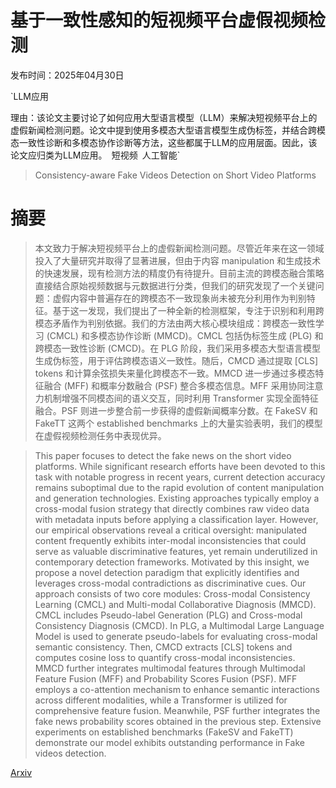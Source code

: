 # 基于一致性感知的短视频平台虚假视频检测

发布时间：2025年04月30日

`LLM应用

理由：该论文主要讨论了如何应用大型语言模型（LLM）来解决短视频平台上的虚假新闻检测问题。论文中提到使用多模态大型语言模型生成伪标签，并结合跨模态一致性诊断和多模态协作诊断等方法，这些都属于LLM的应用层面。因此，该论文应归类为LLM应用。` `短视频` `人工智能`

> Consistency-aware Fake Videos Detection on Short Video Platforms

# 摘要

> 本文致力于解决短视频平台上的虚假新闻检测问题。尽管近年来在这一领域投入了大量研究并取得了显著进展，但由于内容 manipulation 和生成技术的快速发展，现有检测方法的精度仍有待提升。目前主流的跨模态融合策略直接结合原始视频数据与元数据进行分类，但我们的研究发现了一个关键问题：虚假内容中普遍存在的跨模态不一致现象尚未被充分利用作为判别特征。基于这一发现，我们提出了一种全新的检测框架，专注于识别和利用跨模态矛盾作为判别依据。我们的方法由两大核心模块组成：跨模态一致性学习 (CMCL) 和多模态协作诊断 (MMCD)。CMCL 包括伪标签生成 (PLG) 和跨模态一致性诊断 (CMCD)。在 PLG 阶段，我们采用多模态大型语言模型生成伪标签，用于评估跨模态语义一致性。随后，CMCD 通过提取 [CLS] tokens 和计算余弦损失来量化跨模态不一致。MMCD 进一步通过多模态特征融合 (MFF) 和概率分数融合 (PSF) 整合多模态信息。MFF 采用协同注意力机制增强不同模态间的语义交互，同时利用 Transformer 实现全面特征融合。PSF 则进一步整合前一步获得的虚假新闻概率分数。在 FakeSV 和 FakeTT 这两个 established benchmarks 上的大量实验表明，我们的模型在虚假视频检测任务中表现优异。

> This paper focuses to detect the fake news on the short video platforms. While significant research efforts have been devoted to this task with notable progress in recent years, current detection accuracy remains suboptimal due to the rapid evolution of content manipulation and generation technologies. Existing approaches typically employ a cross-modal fusion strategy that directly combines raw video data with metadata inputs before applying a classification layer. However, our empirical observations reveal a critical oversight: manipulated content frequently exhibits inter-modal inconsistencies that could serve as valuable discriminative features, yet remain underutilized in contemporary detection frameworks. Motivated by this insight, we propose a novel detection paradigm that explicitly identifies and leverages cross-modal contradictions as discriminative cues. Our approach consists of two core modules: Cross-modal Consistency Learning (CMCL) and Multi-modal Collaborative Diagnosis (MMCD). CMCL includes Pseudo-label Generation (PLG) and Cross-modal Consistency Diagnosis (CMCD). In PLG, a Multimodal Large Language Model is used to generate pseudo-labels for evaluating cross-modal semantic consistency. Then, CMCD extracts [CLS] tokens and computes cosine loss to quantify cross-modal inconsistencies. MMCD further integrates multimodal features through Multimodal Feature Fusion (MFF) and Probability Scores Fusion (PSF). MFF employs a co-attention mechanism to enhance semantic interactions across different modalities, while a Transformer is utilized for comprehensive feature fusion. Meanwhile, PSF further integrates the fake news probability scores obtained in the previous step. Extensive experiments on established benchmarks (FakeSV and FakeTT) demonstrate our model exhibits outstanding performance in Fake videos detection.

[Arxiv](https://arxiv.org/abs/2504.21495)